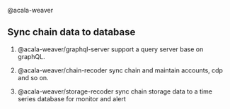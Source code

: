 @acala-weaver

## Sync chain data to database

1. @acala-weaver/graphql-server
    support a query server base on graphQL.

2. @acala-weaver/chain-recoder
    sync chain and maintain accounts, cdp and so on.

3. @acala-weaver/storage-recoder
    sync chain storage data to a time series database for monitor and alert